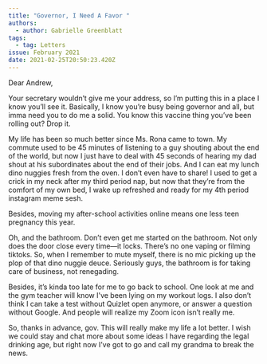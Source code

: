 ```yaml
---
title: "Governor, I Need A Favor "
authors:
  - author: Gabrielle Greenblatt
tags:
  - tag: Letters
issue: February 2021
date: 2021-02-25T20:50:23.420Z
---
```

Dear Andrew, 

Your secretary wouldn’t give me your address, so I’m putting this in a place I know you’ll see it. Basically, I know you’re busy being governor and all, but imma need you to do me a solid. You know this vaccine thing you’ve been rolling out? Drop it.

My life has been so much better since Ms. Rona came to town. My commute used to be 45 minutes of listening to a guy shouting about the end of the world, but now I just have to deal with 45 seconds of hearing my dad shout at his subordinates about the end of their jobs. And I can eat my lunch dino nuggies fresh from the oven. I don’t even have to share! I used to get a crick in my neck after my third period nap, but now that they’re from the comfort of my own bed, I wake up refreshed and ready for my 4th period instagram meme sesh. 

Besides, moving my after-school activities online means one less teen pregnancy this year.  

Oh, and the bathroom. Don’t even get me started on the bathroom. Not only does the door close every time—it locks. There’s no one vaping or filming tiktoks. So, when I remember to mute myself, there is no mic picking up the plop of that dino nuggie deuce. Seriously guys, the bathroom is for taking care of business, not renegading.

Besides, it’s kinda too late for me to go back to school. One look at me and the gym teacher will know I've been lying on my workout logs. I also don’t think I can take a test without Quizlet open anymore, or answer a question without Google. And people will realize my Zoom icon isn’t really me.

So, thanks in advance, gov. This will really make my life a lot better. I wish we could stay and chat more about some ideas I have regarding the legal drinking age, but right now I’ve got to go and call my grandma to break the news.